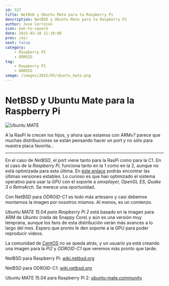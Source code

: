 ```yaml
---
id: 527
title: NetBSD y Ubuntu Mate para la Raspberry Pi
description: NetBSD y Ubuntu Mate para la Raspberry Pi
author: Jose Cerrejon
icon: pen-to-square
date: 2015-03-10 11:10:00
prev: /es/
next: false
category:
    - Raspberry PI
    - ODROID
tag:
    - Raspberry PI
    - ODROID
image: /images/2015/03/ubuntu_mate.png
---
```


# NetBSD y Ubuntu Mate para la Raspberry Pi

![Ubuntu MATE](/images/2015/03/ubuntu_mate.png)

A la RasPi le crecen los hijos, y ahora que estamos con ARMv7 parece que muchas distribuciones se están pensando hacer un port y no sólo para nuestra placa favorita...

---

En el caso de _NetBSD_, el port viene tanto para la RasPi como para la C1. En el caso de la _Raspberry Pi_, funciona tanto en la 1 como en la 2, aunque no está optimizada para esta última. En [éste enlace](https://nyftp.netbsd.org/pub/NetBSD-daily/netbsd-7/) podrás encontrar las últimas versiones estables. Lo curioso es que han optimizado el sistema operativo para usar la _GPU_ con el soporte a _omxplayer, OpenGL ES, Quake 3 o RetroArch_. Se merece una oportunidad.

Con NetBSD para _ODROID-C1_ es todo más artesano y casi debemos montarnos la imagen por nosotros mismos. Al menos, es un comienzo.

_Ubuntu MATE 15.04 para Raspberry Pi 2_ está basado en la imagen para ARM de _Ubuntu_ (nada de Snappy Core) y aún es una versión muy temprana, aunque los fans de esta distribución verán más avances a lo largo del mes. Espero que pronto le den soporte a la GPU para poder reproducir vídeos.

La comunidad de [CentOS](https://seven.centos.org/2015/03/centos-linux-7-and-arm/) no se queda atrás, y un usuario ya está creando una imagen para la _Pi2_ y _ODROID-C1_ que veremos más pronto que tarde.

NetBSD para Raspberry Pi: [wiki.netbsd.org](https://wiki.netbsd.org/ports/evbarm/raspberry_pi/)

NetBSD para ODROID-C1: [wiki.netbsd.org](https://wiki.netbsd.org/ports/evbarm/odroid-c1/)

Ubuntu MATE 15.04 para Raspberry Pi 2: [ubuntu-mate.community](https://ubuntu-mate.community/t/ubuntu-mate-15-04-for-raspberry-pi-2/517/9)
